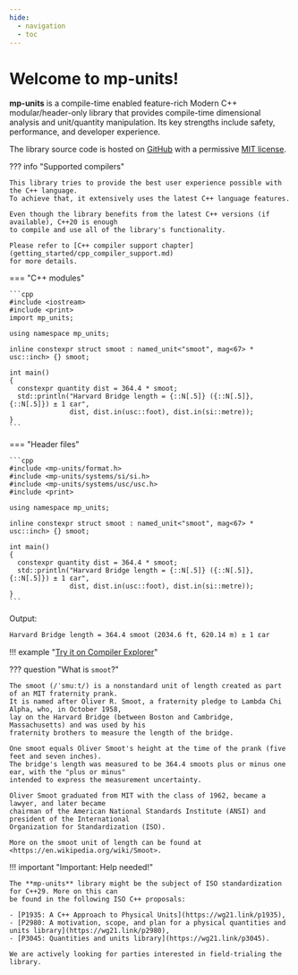 ```yaml
---
hide:
  - navigation
  - toc
---
```


# Welcome to **mp-units**!

**mp-units** is a compile-time enabled feature-rich Modern C++ modular/header-only library that
provides compile-time dimensional analysis and unit/quantity manipulation. Its key strengths
include safety, performance, and developer experience.

The library source code is hosted on [GitHub](https://github.com/mpusz/mp-units) with a permissive
[MIT license](https://github.com/mpusz/units/blob/master/LICENSE.md).

??? info "Supported compilers"

    This library tries to provide the best user experience possible with the C++ language.
    To achieve that, it extensively uses the latest C++ language features.

    Even though the library benefits from the latest C++ versions (if available), C++20 is enough
    to compile and use all of the library's functionality.

    Please refer to [C++ compiler support chapter](getting_started/cpp_compiler_support.md)
    for more details.

=== "C++ modules"

    ```cpp
    #include <iostream>
    #include <print>
    import mp_units;

    using namespace mp_units;

    inline constexpr struct smoot : named_unit<"smoot", mag<67> * usc::inch> {} smoot;

    int main()
    {
      constexpr quantity dist = 364.4 * smoot;
      std::println("Harvard Bridge length = {::N[.5]} ({::N[.5]}, {::N[.5]}) ± 1 εar",
                   dist, dist.in(usc::foot), dist.in(si::metre));
    }
    ```

=== "Header files"

    ```cpp
    #include <mp-units/format.h>
    #include <mp-units/systems/si/si.h>
    #include <mp-units/systems/usc/usc.h>
    #include <print>

    using namespace mp_units;

    inline constexpr struct smoot : named_unit<"smoot", mag<67> * usc::inch> {} smoot;

    int main()
    {
      constexpr quantity dist = 364.4 * smoot;
      std::println("Harvard Bridge length = {::N[.5]} ({::N[.5]}, {::N[.5]}) ± 1 εar",
                   dist, dist.in(usc::foot), dist.in(si::metre));
    }
    ```

Output:

```txt
Harvard Bridge length = 364.4 smoot (2034.6 ft, 620.14 m) ± 1 εar
```

!!! example "[Try it on Compiler Explorer](https://godbolt.org/z/j5GhdEWv5)"

??? question "What is `smoot`?"

    The smoot (/ˈsmuːt/) is a nonstandard unit of length created as part of an MIT fraternity prank.
    It is named after Oliver R. Smoot, a fraternity pledge to Lambda Chi Alpha, who, in October 1958,
    lay on the Harvard Bridge (between Boston and Cambridge, Massachusetts) and was used by his
    fraternity brothers to measure the length of the bridge.

    One smoot equals Oliver Smoot's height at the time of the prank (five feet and seven inches).
    The bridge's length was measured to be 364.4 smoots plus or minus one ear, with the "plus or minus"
    intended to express the measurement uncertainty.

    Oliver Smoot graduated from MIT with the class of 1962, became a lawyer, and later became
    chairman of the American National Standards Institute (ANSI) and president of the International
    Organization for Standardization (ISO).

    More on the smoot unit of length can be found at <https://en.wikipedia.org/wiki/Smoot>.


!!! important "Important: Help needed!"

    The **mp-units** library might be the subject of ISO standardization for C++29. More on this can
    be found in the following ISO C++ proposals:

    - [P1935: A C++ Approach to Physical Units](https://wg21.link/p1935),
    - [P2980: A motivation, scope, and plan for a physical quantities and units library](https://wg21.link/p2980),
    - [P3045: Quantities and units library](https://wg21.link/p3045).

    We are actively looking for parties interested in field-trialing the library.
